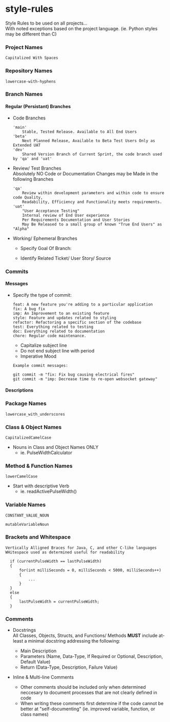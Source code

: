 # style-rules
Style Rules to be used on all projects...  
With noted exceptions based on the project language. (ie. Python styles may be different than C)


### Project Names

  `Capitalized With Spaces`

### Repository Names

  `lowercase-with-hyphens`
  
### Branch Names

#### Regular (Persistant) Branches
+ Code Branches
  ```
  'main'
      Stable, Tested Release. Available to All End Users
  'beta'
      Next Planned Release, Available to Beta Test Users Only as Extended UAT
  'dev'
      Shared Version Branch of Current Sprint, the code branch used by 'qa' and 'uat'
  ```
+ Review/ Test Branches  
Absolutely NO Code or Documentation Changes may be Made in the following Branches
  ```
  'qa'
      Review within development parameters and within code to ensure code Quality, 
      Readability, Efficiency and Functionality meets requirements.
  'uat'
      "User Acceptance Testing"
      Internal review of End User experience 
      Per Requirements Documentation and User Stories
      May Be Released to a small group of known "True End Users" as "Alpha"
  ```

+ Working/ Ephemeral Branches

    + Specify Goal Of Branch:

    + Identify Related Ticket/ User Story/ Source

### Commits  

#### Messages

+ Specify the type of commit:
  ```
  feat: A new feature you're adding to a particular application
  fix: A bug fix
  imp: An Improvement to an existing feature
  style: Feature and updates related to styling
  refactor: Refactoring a specific section of the codebase
  test: Everything related to testing
  doc: Everything related to documentation
  chore: Regular code maintenance.
  ```
  + Capitalize subject line
  + Do not end subject line with period
  + Imperative Mood
  ```
  Example commit messages:

  git commit -m "fix: Fix bug causing electrical fires"
  git commit -m "imp: Decrease time to re-open websocket gateway"
  ```

#### Descriptions

### Package Names

`lowercase_with_underscores`

### Class & Object Names

`CapitalizedCamelCase`

+ Nouns in Class and Object Names ONLY
    + ie. PulseWidthCalculator

### Method & Function Names

`lowerCamelCase`

+ Start with descriptive Verb
   + ie. readActivePulseWidth()

### Variable Names

  `CONSTANT_VALUE_NOUN`
  
  `mutableVariableNoun`

### Brackets and Whitespace
```
Vertically Alligned Braces for Java, C, and other C-like languages
WHitespace used as determined useful for readability

  if (currentPulseWidth == lastPulseWidth)
  {
      for(int milliSeconds = 0, milliSeconds < 5000, milliSeconds++)
      {
          ...
      }
  }
  else
  {
      lastPulseWidth = currentPulseWidth;
  }
```
### Comments

+ Docstrings  
All Classes, Objects, Structs, and Functions/ Methods **MUST** include at-least a minimal docstring addressing the following:  
  + Main Description  
  + Parameters (Name, Data-Type, If Required or Optional, Description, Default Value)  
  + Return (Data-Type, Description, Failure Value)  
      
+ Inline & Multi-line Comments  
  + Other comments should be included only when determined neccesary to document processes that are not clearly defined in code  
  + When writing these comments first determine if the code cannot be better at "self-documenting" (ie. improved variable, function, or class names)  


